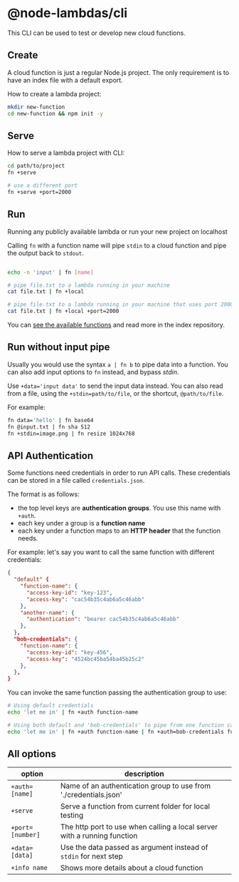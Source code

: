 # @node-lambdas/cli

This CLI can be used to test or develop new cloud functions.

## Create

A cloud function is just a regular Node.js project.
The only requirement is to have an index file with a default export.

How to create a lambda project:

```bash
mkdir new-function
cd new-function && npm init -y
```

## Serve

How to serve a lambda project with CLI:

```bash
cd path/to/project
fn +serve

# use a different port
fn +serve +port=2000
```

## Run

Running any publicly available lambda or run your new project on localhost

Calling `fn` with a function name will pipe `stdin` to a cloud function and pipe the output back to `stdout`.

```bash

echo -n 'input' | fn [name]

# pipe file.txt to a lambda running in your machine
cat file.txt | fn +local

# pipe file.txt to a lambda running in your machine that uses port 2000
cat file.txt | fn +local +port=2000
```

You can [see the available functions](https://github.com/node-lambdas/discover) and read more in the index repository.

## Run without input pipe

Usually you would use the syntax `a | fn b` to pipe data into a function.
You can also add input options to `fn` instead, and bypass _stdin_.

Use `+data='input data'` to send the input data instead.
You can also read from a file, using the `+stdin=path/to/file`, or the shortcut, `@path/to/file`.

For example:

```bash
fn data='hello' | fn base64
fn @input.txt | fn sha 512
fn +stdin=image.png | fn resize 1024x768

```

## API Authentication

Some functions need credentials in order to run API calls.
These credentials can be stored in a file called `credentials.json`.

The format is as follows:

- the top level keys are **authentication groups**. You use this name with `+auth`.
- each key under a group is a **function name**
- each key under a function maps to an **HTTP header** that the function needs.

For example: let's say you want to call the same function with different credentials:

```json
{
  "default" {
    "function-name": {
      "access-key-id": "key-123",
      "access-key": "cac54b35c4ab6a5c46abb"
    },
    "another-name": {
      "authentication": "bearer cac54b35c4ab6a5c46abb"
    },
  },
  "bob-credentials": {
    "function-name": {
      "access-key-id": "key-456",
      "access-key": "4524bc45ba54ba45b25c2"
    },
  },
}
```

You can invoke the same function passing the authentication group to use:

```bash
# Using default credentials
echo 'let me in' | fn +auth function-name

# Using both default and 'bob-credentials' to pipe from one function call to another. The third call will not use any credentials
echo 'let me in' | fn +auth function-name | fn +auth=bob-credentials function-name | fn another-name
```

## All options

| option           | description                                                              |
| ---------------- | ------------------------------------------------------------------------ |
| `+auth=[name]`   | Name of an authentication group to use from './credentials.json'         |
| `+serve`         | Serve a function from current folder for local testing                   |
| `+port=[number]` | The http port to use when calling a local server with a running function |
| `+data=[data]`   | Use the data passed as argument instead of `stdin` for next step         |
| `+info name`     | Shows more details about a cloud function                                |
